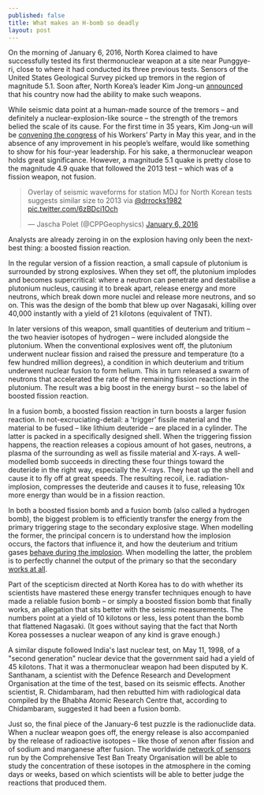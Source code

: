 ```yaml
---
published: false
title: What makes an H-bomb so deadly
layout: post
---
```

On the morning of January 6, 2016, North Korea claimed to have successfully tested its first thermonuclear weapon at a site near Punggye-ri, close to where it had conducted its three previous tests. Sensors of the United States Geological Survey picked up tremors in the region of magnitude 5.1. Soon after, North Korea’s leader Kim Jong-un [announced](http://thewire.in/2016/01/06/minor-quake-in-north-korea-suspected-to-be-n-test-18618/) that his country now had the ability to make such weapons.

While seismic data point at a human-made source of the tremors – and definitely a nuclear-explosion-like source – the strength of the tremors belied the scale of its cause. For the first time in 35 years, Kim Jong-un will be [convening the congress](http://indianexpress.com/article/world/world-news/north-korea-workers-party-to-hold-biggest-congress-in-decades-in-may-2016/) of his Workers’ Party in May this year, and in the absence of any improvement in his people’s welfare, would like something to show for his four-year leadership. For his sake, a thermonuclear weapon holds great significance. However, a magnitude 5.1 quake is pretty close to the magnitude 4.9 quake that followed the 2013 test – which was of a fission weapon, not fusion.

<blockquote class="twitter-tweet" lang="en"><p lang="en" dir="ltr">Overlay of seismic waveforms for station MDJ for North Korean tests suggests similar size to 2013 via <a href="https://twitter.com/drrocks1982">@drrocks1982</a> <a href="https://t.co/6zBDci1Och">pic.twitter.com/6zBDci1Och</a></p>&mdash; Jascha Polet (@CPPGeophysics) <a href="https://twitter.com/CPPGeophysics/status/684578118422532096">January 6, 2016</a></blockquote>
<script async src="//platform.twitter.com/widgets.js" charset="utf-8"></script>
 
Analysts are already zeroing in on the explosion having only been the next-best thing: a boosted fission reaction.

In the regular version of a fission reaction, a small capsule of plutonium is surrounded by strong explosives. When they set off, the plutonium implodes and becomes supercritical: where a neutron can penetrate and destabilise a plutonium nucleus, causing it to break apart, release energy and more neutrons, which break down more nuclei and release more neutrons, and so on. This was the design of the bomb that blew up over Nagasaki, killing over 40,000 instantly with a yield of 21 kilotons (equivalent of TNT).

In later versions of this weapon, small quantities of deuterium and tritium – the two heavier isotopes of hydrogen – were included alongside the plutonium. When the conventional explosives went off, the plutonium underwent nuclear fission and raised the pressure and temperature (to a few hundred million degrees), a condition in which deuterium and tritium underwent nuclear fusion to form helium. This in turn released a swarm of neutrons that accelerated the rate of the remaining fission reactions in the plutonium. The result was a big boost in the energy burst – so the label of boosted fission reaction.

In a fusion bomb, a boosted fission reaction in turn boosts a larger fusion reaction. In not-excruciating-detail: a 'trigger' fissile material and the material to be fused – like lithium deuteride – are placed in a cylinder. The latter is packed in a specifically designed shell. When the triggering fission happens, the reaction releases a copious amount of hot gases, neutrons, a plasma of the surrounding as well as fissile material and X-rays. A well-modelled bomb succeeds in directing these four things toward the deuteride in the right way, especially the X-rays. They heat up the shell and cause it to fly off at great speeds. The resulting recoil, i.e. radiation-implosion, compresses the deuteride and causes it to fuse, releasing 10x more energy than would be in a fission reaction.

In both a boosted fission bomb and a fusion bomb (also called a hydrogen bomb), the biggest problem is to efficiently transfer the energy from the primary triggering stage to the secondary explosive stage. When modelling the former, the principal concern is to understand how the implosion occurs, the factors that influence it, and how the deuterium and tritium gases [behave during the implosion](http://thebulletin.org/subcritical-experiments). When modelling the latter, the problem is to perfectly channel the output of the primary so that the secondary [works at all](https://en.wikipedia.org/wiki/Castle_Koon).

Part of the scepticism directed at North Korea has to do with whether its scientists have mastered these energy transfer techniques enough to have made a reliable fusion bomb – or simply a boosted fission bomb that finally works, an allegation that sits better with the seismic measurements. The numbers point at a yield of 10 kilotons or less, less potent than the bomb that flattened Nagasaki. (It goes without saying that the fact that North Korea possesses a nuclear weapon of any kind is grave enough.)

A similar dispute followed India's last nuclear test, on May 11, 1998, of a "second generation" nuclear device that the government said had a yield of 45 kilotons. That it was a thermonuclear weapon had been disputed by K. Santhanam, a scientist with the Defence Research and Development Organisation at the time of the test, based on its seismic effects. Another scientist, R. Chidambaram, had then rebutted him with radiological data compiled by the Bhabha Atomic Research Centre that, according to Chidambaram, suggested it had been a fusion bomb.

Just so, the final piece of the January-6 test puzzle is the radionuclide data. When a nuclear weapon goes off, the energy release is also accompanied by the release of radioactive isotopes – like those of xenon after fission and of sodium and manganese after fusion. The worldwide [network of sensors](http://thewire.in/2015/08/06/how-do-you-know-when-a-nuclear-weapon-test-has-happened-7915/) run by the Comprehensive Test Ban Treaty Organisation will be able to study the concentration of these isotopes in the atmosphere in the coming days or weeks, based on which scientists will be able to better judge the reactions that produced them.